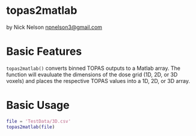 # topas2matlab
by Nick Nelson <npnelson3@gmail.com>

# Basic Features
`topas2matlab()` converts binned TOPAS outputs to a Matlab array. The function will evauluate the dimensions of the dose grid (1D, 2D, or 3D voxels) and places the respective TOPAS values into a 1D, 2D, or 3D array.

# Basic Usage
```matlab
file = 'TestData/3D.csv'
topas2matlab(file)
```

